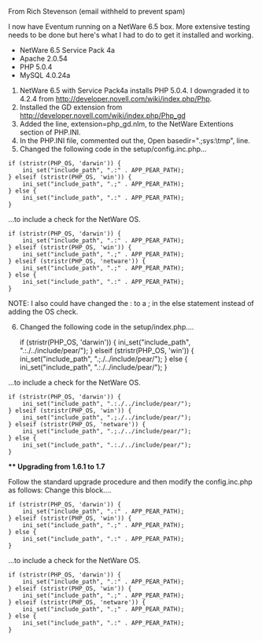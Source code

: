 From Rich Stevenson (email withheld to prevent spam)

I now have Eventum running on a NetWare 6.5 box. More extensive testing needs to be done but here's what I had to do to get it installed and working.

-   NetWare 6.5 Service Pack 4a
-   Apache 2.0.54
-   PHP 5.0.4
-   MySQL 4.0.24a

1.  NetWare 6.5 with Service Pack4a installs PHP 5.0.4. I downgraded it to 4.2.4 from <http://developer.novell.com/wiki/index.php/Php>.
2.  Installed the GD extension from <http://developer.novell.com/wiki/index.php/Php_gd>
3.  Added the line, extension=php_gd.nlm, to the NetWare Extentions section of PHP.INI.
4.  In the PHP.INI file, commented out the, Open basedir=".;sys:\\tmp", line.
5.  Changed the following code in the setup/config.inc.php...

<!-- -->

    if (stristr(PHP_OS, 'darwin')) {
        ini_set("include_path", ".:" . APP_PEAR_PATH);
    } elseif (stristr(PHP_OS, 'win')) {
        ini_set("include_path", ".;" . APP_PEAR_PATH);
    } else {
        ini_set("include_path", ".:" . APP_PEAR_PATH);
    }

...to include a check for the NetWare OS.

    if (stristr(PHP_OS, 'darwin')) {
        ini_set("include_path", ".:" . APP_PEAR_PATH);
    } elseif (stristr(PHP_OS, 'win')) {
        ini_set("include_path", ".;" . APP_PEAR_PATH);
    } elseif (stristr(PHP_OS, 'netware')) {
        ini_set("include_path", ".;" . APP_PEAR_PATH);
    } else {
        ini_set("include_path", ".:" . APP_PEAR_PATH);
    }

NOTE: I also could have changed the : to a ; in the else statement instead of adding the OS check.

6. Changed the following code in the setup/index.php....

    if (stristr(PHP_OS, 'darwin')) {
    ini_set("include_path", ".:./../include/pear/");
    } elseif (stristr(PHP_OS, 'win')) {
    ini_set("include_path", ".;./../include/pear/");
    } else {
    ini_set("include_path", ".:./../include/pear/");
    }

...to include a check for the NetWare OS.

    if (stristr(PHP_OS, 'darwin')) {
        ini_set("include_path", ".:./../include/pear/");
    } elseif (stristr(PHP_OS, 'win')) {
        ini_set("include_path", ".;./../include/pear/");
    } elseif (stristr(PHP_OS, 'netware')) {
        ini_set("include_path", ".;./../include/pear/");
    } else {
        ini_set("include_path", ".:./../include/pear/");
    }

**\*\* Upgrading from 1.6.1 to 1.7**

Follow the standard upgrade procedure and then modify the config.inc.php as follows: Change this block....

    if (stristr(PHP_OS, 'darwin')) {
        ini_set("include_path", ".:" . APP_PEAR_PATH);
    } elseif (stristr(PHP_OS, 'win')) {
        ini_set("include_path", ".;" . APP_PEAR_PATH);
    } else {
        ini_set("include_path", ".:" . APP_PEAR_PATH);
    }

...to include a check for the NetWare OS.

    if (stristr(PHP_OS, 'darwin')) {
        ini_set("include_path", ".:" . APP_PEAR_PATH);
    } elseif (stristr(PHP_OS, 'win')) {
        ini_set("include_path", ".;" . APP_PEAR_PATH);
    } elseif (stristr(PHP_OS, 'netware')) {
        ini_set("include_path", ".;" . APP_PEAR_PATH);
    } else {
        ini_set("include_path", ".:" . APP_PEAR_PATH);
    }
